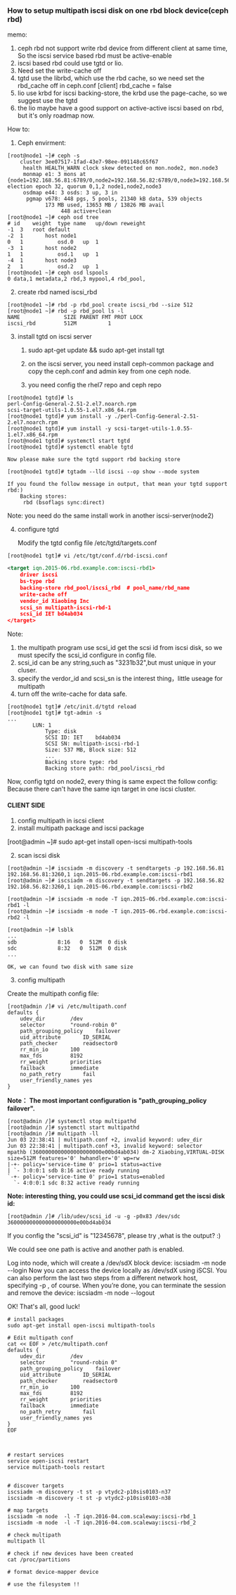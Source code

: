 ### How to setup multipath iscsi disk on one rbd block device(ceph rbd)

memo:

1. ceph rbd not support write rbd device from different client at same time, So the iscsi service based rbd must be active-enable
2. iscsi based rbd could use tgtd or lio.
3. Need set the write-cache off
4. tgtd use the librbd, which use the rbd cache, so we need set the rbd_cache off in ceph.conf
    [client]
    rbd_cache = false
5. lio use krbd for iscsi backing-store, the krbd use the page-cache, so we suggest use the tgtd
6. the lio maybe have a good support on active-active iscsi based on rbd, but it's only roadmap now.

How to:
1. Ceph envirment:
```console
[root@node1 ~]# ceph -s
    cluster 3ee07517-1fad-43e7-98ee-091148c65f67
     health HEALTH_WARN clock skew detected on mon.node2, mon.node3
     monmap e1: 3 mons at {node1=192.168.56.81:6789/0,node2=192.168.56.82:6789/0,node3=192.168.56.83:6789/0}, election epoch 32, quorum 0,1,2 node1,node2,node3
     osdmap e44: 3 osds: 3 up, 3 in
      pgmap v678: 448 pgs, 5 pools, 21340 kB data, 539 objects
            173 MB used, 13653 MB / 13826 MB avail
                 448 active+clean
[root@node1 ~]# ceph osd tree
# id	weight	type name	up/down	reweight
-1	3	root default
-2	1		host node1
0	1			osd.0	up	1
-3	1		host node2
1	1			osd.1	up	1
-4	1		host node3
2	1			osd.2	up	1
[root@node1 ~]# ceph osd lspools
0 data,1 metadata,2 rbd,3 mypool,4 rbd_pool,
```
2. create rbd named iscsi_rbd

```
[root@node1 ~]# rbd -p rbd_pool create iscsi_rbd --size 512
[root@node1 ~]# rbd -p rbd_pool ls -l
NAME              SIZE PARENT FMT PROT LOCK
iscsi_rbd         512M          1
```

3. install tgtd on iscsi server
	1. sudo apt-get update && sudo apt-get install tgt
	2. on the iscsi server, you need install ceph-common package and copy the ceph.conf and admin key from one ceph node.

	3. you need config the rhel7 repo and ceph repo

```
[root@node1 tgtd]# ls
perl-Config-General-2.51-2.el7.noarch.rpm
scsi-target-utils-1.0.55-1.el7.x86_64.rpm
[root@node1 tgtd]# yum install -y ./perl-Config-General-2.51-2.el7.noarch.rpm
[root@node1 tgtd]# yum install -y scsi-target-utils-1.0.55-1.el7.x86_64.rpm
[root@node1 tgtd]# systemctl start tgtd
[root@node1 tgtd]# systemctl enable tgtd
```
    
    Now please make sure the tgtd support rbd backing store

```
[root@node1 tgtd]# tgtadm --lld iscsi --op show --mode system
```
    
    If you found the follow message in output, that mean your tgtd support rbd:)
        Backing stores:
         rbd (bsoflags sync:direct)
Note: you need do the same install work in another iscsi-server(node2)

4. configure  tgtd
    
    Modify the tgtd config file /etc/tgtd/targets.conf

```console
[root@node1 tgt]# vi /etc/tgt/conf.d/rbd-iscsi.conf
```

```xml
<target iqn.2015-06.rbd.example.com:iscsi-rbd1>
    driver iscsi
    bs-type rbd
    backing-store rbd_pool/iscsi_rbd  # pool_name/rbd_name
    write-cache off
    vendor_id Xiaobing Inc
    scsi_sn multipath-iscsi-rbd-1
    scsi_id IET bd4ab034
</target>
```

Note:

  1. the multipath program use scsi_id get the scsi id from iscsi disk, so we must specify the scsi_id configure in config file.
  2. scsi_id can be any string,such as "3231b32",but must unique in your cluser.
  3. specify the verdor_id and scsi_sn is the interest thing，little useage for multipath
  4. turn off the write-cache for data safe.

```console
[root@node1 tgt]# /etc/init.d/tgtd reload
[root@node1 tgt]# tgt-admin -s
...
        LUN: 1
            Type: disk
            SCSI ID: IET    bd4ab034
            SCSI SN: multipath-iscsi-rbd-1
            Size: 537 MB, Block size: 512
            ...
            Backing store type: rbd
            Backing store path: rbd_pool/iscsi_rbd
```
Now, config tgtd on node2, every thing is same expect the follow config:
    <target iqn.2015-06.rbd.example.com:iscsi-rbd2>
Because there can't have the same iqn target in one iscsi cluster.


#### CLIENT SIDE
1. config multipath in iscsi client
  1. install multipath package and iscsi package

[root@admin ~]# sudo apt-get install open-iscsi multipath-tools

  2. scan iscsi disk
```console
[root@admin ~]# iscsiadm -m discovery -t sendtargets -p 192.168.56.81
192.168.56.81:3260,1 iqn.2015-06.rbd.example.com:iscsi-rbd1
[root@admin ~]# iscsiadm -m discovery -t sendtargets -p 192.168.56.82
192.168.56.82:3260,1 iqn.2015-06.rbd.example.com:iscsi-rbd2

[root@admin ~]# iscsiadm -m node -T iqn.2015-06.rbd.example.com:iscsi-rbd1 -l
[root@admin ~]# iscsiadm -m node -T iqn.2015-06.rbd.example.com:iscsi-rbd2 -l

[root@admin ~]# lsblk
...
sdb             8:16   0  512M  0 disk
sdc             8:32   0  512M  0 disk
...
```
    OK, we can found two disk with same size

  3. config multipath

  Create the multipath config file:
```console
[root@admin /]# vi /etc/multipath.conf
defaults {
    udev_dir        /dev
    selector        "round-robin 0"
    path_grouping_policy    failover
    uid_attribute       ID_SERIAL
    path_checker        readsector0
    rr_min_io       100
    max_fds         8192
    rr_weight       priorities
    failback        immediate
    no_path_retry       fail
    user_friendly_names yes
}
```
**Note： The most important configuration is "path_grouping_policy failover".**

```console
[root@admin /]# systemctl stop multipathd
[root@admin /]# systemctl start multipathd
[root@admin /]# multipath -ll
Jun 03 22:38:41 | multipath.conf +2, invalid keyword: udev_dir
Jun 03 22:38:41 | multipath.conf +3, invalid keyword: selector
mpathb (3600000000000000000000e00bd4ab034) dm-2 Xiaobing,VIRTUAL-DISK
size=512M features='0' hwhandler='0' wp=rw
|-+- policy='service-time 0' prio=1 status=active
| `- 3:0:0:1 sdb 8:16 active ready running
`-+- policy='service-time 0' prio=1 status=enabled
  `- 4:0:0:1 sdc 8:32 active ready running
```

**Note: interesting thing, you could use scsi_id command get the iscsi disk id:**

```console
[root@admin /]# /lib/udev/scsi_id -u -g -p0x83 /dev/sdc
3600000000000000000000e00bd4ab034
```
If you config the "scsi_id" is "12345678", please try ,what is the output? :)



We could see one path is active and another path is enabled.

Log into node, which will create a /dev/sdX block device:
iscsiadm -m node --login
Now you can access the device locally as /dev/sdX using iSCSI. You can also perform the last two steps from a different network host, specifying -p <tgtd-hostname>, of course.
When you’re done, you can terminate the session and remove the device:
iscsiadm -m node --logout


OK! That's all, good luck!


```console
# install packages
sudo apt-get install open-iscsi multipath-tools

# Edit multipath conf
cat << EOF > /etc/multipath.conf
defaults {
    udev_dir        /dev
    selector        "round-robin 0"
    path_grouping_policy    failover
    uid_attribute       ID_SERIAL
    path_checker        readsector0
    rr_min_io       100
    max_fds         8192
    rr_weight       priorities
    failback        immediate
    no_path_retry       fail
    user_friendly_names yes
}
EOF



# restart services 
service open-iscsi restart
service multipath-tools restart


# discover targets
iscsiadm -m discovery -t st -p vtydc2-p10sis0103-n37
iscsiadm -m discovery -t st -p vtydc2-p10sis0103-n38

# map targets
iscsiadm -m node  -l -T iqn.2016-04.com.scaleway:iscsi-rbd_1
iscsiadm -m node  -l -T iqn.2016-04.com.scaleway:iscsi-rbd_2

# check multipath
multipath ll

# check if new devices have been created
cat /proc/partitions

# format device-mapper device

# use the filesystem !!
```
